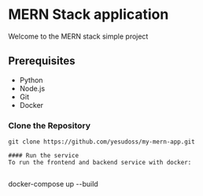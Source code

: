 # MERN Stack application
Welcome to the MERN stack simple project


## Prerequisites
- Python
- Node.js
- Git
- Docker

### Clone the Repository
```
git clone https://github.com/yesudoss/my-mern-app.git
```
```
#### Run the service
To run the frontend and backend service with docker:


```
docker-compose up --build
```